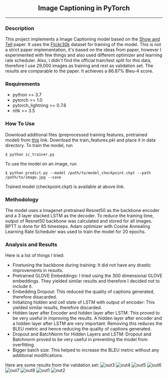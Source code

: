 <div align="center">
<h2>Image Captioning in PyTorch</h2>
</div>

---
### Description
This project implements a Image Captioning model based on the [Show and Tell](https://arxiv.org/abs/1411.4555) paper. It uses the [Flickr30k](https://www.kaggle.com/hsankesara/flickr-image-dataset) dataset for training of the model. This is not a strict paper implementation, it's based on the ideas from paper, however I experimented with few things and also used different optimizer and learning rate scheduler. Also, I didn't find the official train/test split for this data, therefore I use 29,000 images as training and rest as validation set. The results are comparable to the paper. It achieves a 86.87% Bleu-4 score.

### Requirements
* python >= 3.7
* pytorch >= 1.0
* pytorch_lightning >= 0.7.6
* nltk  >= 3.5

### How To Use
Download additional files (preprocessed training features, pretrained model) from [this](https://drive.google.com/drive/folders/1uUqVk-XXTviQsTpSlZ79gtzEKMIdZqWC?usp=sharing) link. Download the train_features.pkl and place it in data directory.
To train the model, run
```
$ python ic_trainer.py
```
To use the model on an image, run
```
$ python predict.py --model /path/to/model_checkpoint.ckpt --path /path/to/image.jpg --save
```
Trained model (checkpoint.ckpt) is available at above link.

### Methodology
The model uses a Imagenet pretrained Resnet50 as the backbone encoder and a 3 layer stacked LSTM as the decoder. To reduce the training time, output of Resnet50 backbone was calculated and stored for all images. BPTT is done for 85 timesteps. Adam optimizer with Cosine Annealing Learning Rate Scheduler was used to train the model for 20 epochs.

### Analysis and Results
Here is a list of things I tried:
* Finetuning the backbone during training: It did not have any drastic improvements in results.
* Pretrained GLOVE Embeddings: I tried using the 300 dimensional GLOVE embeddings. They yielded similar results and therefore I decided not to include it.
* Embedding Dropout: This reduced the quality of captions generated, therefore disacarded.
* Initializng hidden and cell state of LSTM with output of encoder: This yielded similar results, therefore discarded.
* Hidden layer after Encoder and hidden layer after LSTM: This proved to be very useful in improving the results. A hidden layer after encoder and a hidden layer after LSTM are very important. Removing this reduces the BLEU metric and hence reducing the quality of captions generated.
* Dropout and BatchNorm for Hidden Layers and LSTM: Dropout and Batchnorm proved to be very useful in preventing the model from overfitting.
* Bigger batch size: This helped to increase the BLEU metric without any additional modifications. 

Here are some results from the validation set:
![out3](data/sample_output/output_6774537791.jpg)
![out4](data/sample_output/output_6823644581.jpg)
![out5](data/sample_output/output_7034902683.jpg)
![out6](data/sample_output/output_7162943359.jpg)
![out7](data/sample_output/output_7444755272.jpg)
![out8](data/sample_output/output_7520828522.jpg)
![out1](data/sample_output/output_753578547.jpg)
![out2](data/sample_output/output_989754491.jpg)


